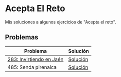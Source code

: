 # Acepta El Reto
Mis soluciones a algunos ejercicios de "Acepta el reto".

## Problemas                    
Problema  | Solución
------------- | -------------
[283: Invirtiendo en Jaén](https://www.aceptaelreto.com/problem/statement.php?id=283 "283: Invirtiendo en Jaén")  | [Solución ](https://github.com/perex/Acepta-El-Reto/blob/main/Reto283.java "Solución ")
485: Senda pirenaica | [Solución ](https://github.com/perex/Acepta-El-Reto/blob/main/Reto485.java "Solución ")



